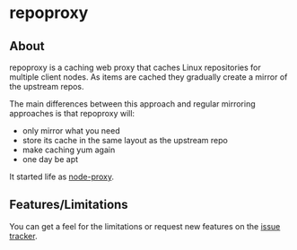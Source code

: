 # repoproxy

## About

repoproxy is a caching web proxy that caches Linux repositories for multiple client nodes. As items are cached they gradually create a mirror of the upstream repos.

The main differences between this approach and regular mirroring approaches is that repoproxy will:
 * only mirror what you need
 * store its cache in the same layout as the upstream repo
 * make caching yum again
 * one day be apt

It started life as [node-proxy](https://github.com/dansimau/node-proxy).

## Features/Limitations

You can get a feel for the limitations or request new features on the [issue tracker](https://github.com/neerolyte/node-proxy/issues).

